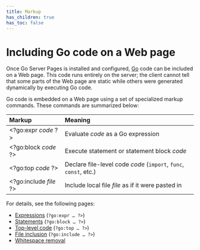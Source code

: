 ```yaml
---
title: Markup
has_children: true
has_toc: false
---
```


Including Go code on a Web page
===============================

Once Go Server Pages is installed and configured, [Go](https://golang.org/) code can be included on a Web page.  This code runs entirely on the server; the client cannot tell that some parts of the Web page are static while others were generated dynamically by executing Go code.

Go code is embedded on a Web page using a set of specialized markup commands.  These commands are summarized below:

| Markup                       | Meaning                                     |
| :--------------------------- | :------------------------------------------ |
| &lt;?go:expr *code* ?&gt;    | Evaluate *code* as a Go expression          |
| &lt;?go:block *code* ?&gt;   | Execute statement or statement block *code* |
| &lt;?go:top *code* ?&gt;     | Declare file-level code *code* (`import`, `func`, `const`, etc.) |
| &lt;?go:include *file* ?&gt; | Include local file *file* as if it were pasted in |

For details, see the following pages:

* [Expressions](expressions.md) (`?go:expr … ?>`)
* [Statements](statements.md) (`?go:block … ?>`)
* [Top-level code](top_level.md) (`?go:top … ?>`)
* [File inclusion](file_inclusion.md) (`?go:include … ?>`)
* [Whitespace removal](whitespace.md)
